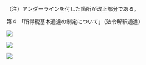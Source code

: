 （注）アンダーラインを付した箇所が改正部分である。

第４ 「所得税基本通達の制定について」（法令解釈通達）

![](https://www.nta.go.jp/tmp/8d33ebbe-6c11-44fa-a21f-c2c317ed9ea9/images/c1a4a60924ef558b2c42413f03733fa42e25e18ab6bf5415babee0a4f96ec112.jpg)

![](https://www.nta.go.jp/tmp/8d33ebbe-6c11-44fa-a21f-c2c317ed9ea9/images/e8dad7cfe09d75f5ea453192a723b00be544c35225e10bd4da5cbafaf603c407.jpg)

![](https://www.nta.go.jp/tmp/8d33ebbe-6c11-44fa-a21f-c2c317ed9ea9/images/eb54c3289f10eee299631291a1ef481df6e681010009a603634329c8e23b0bcc.jpg)